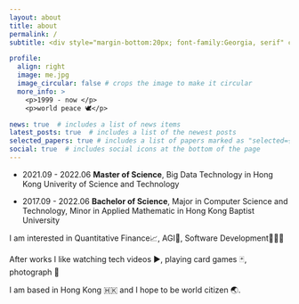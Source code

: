 ```yaml
---
layout: about
title: about
permalink: /
subtitle: <div style="margin-bottom:20px; font-family:Georgia, serif" class="motto"> 'You're not learning anything if you're not making mistakes' - Charlie Munger</div>

profile:
  align: right
  image: me.jpg
  image_circular: false # crops the image to make it circular
  more_info: >
    <p>1999 - now </p>
    <p>world peace 🕊️</p>

news: true  # includes a list of news items
latest_posts: true  # includes a list of the newest posts
selected_papers: true # includes a list of papers marked as "selected={true}"
social: true  # includes social icons at the bottom of the page
---
```


- 2021.09 - 2022.06 **Master of Science**, Big Data Technology in Hong Kong Univerity of Science and Technology

- 2017.09 - 2022.06 **Bachelor of Science**, Major in Computer Science and Technology, Minor in Applied Mathematic in Hong Kong Baptist University

I am interested in Quantitative Finance📈, AGI🤖, Software Development🧑🏻‍💻

After works I like watching tech videos ▶️, playing card games 🃏, photograph 📸

I am based in Hong Kong 🇭🇰 and I hope to be world citizen 🌏.